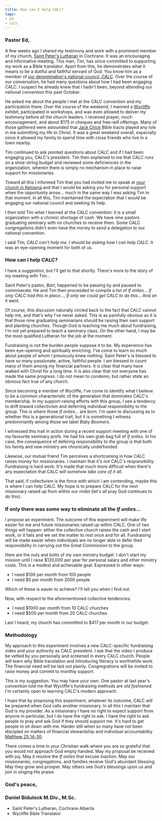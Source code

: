 ```yaml
---
title: How can I help CALC?
tags:
- pd
- calc
---
```


### Pastor Ed,

A few weeks ago I shared my testimony and work with a prominent member of my church, [Saint Peter's Lutheran](http://saintpeters.ca/) in Cochrane. It was an encouraging and informative meeting. This man, _Tim_, has since committed to supporting my work as a Bible translator. Apart from this, he demonstrates what it means to be a dutiful and faithful servant of God. You know him as a member of [our denomination's national council, _CALC_](http://calc.ca/). Over the course of our conversation, he had many questions about how I had been engaging CALC. I suspect he already knew that I hadn't been, beyond attending our national convention this past October.

He asked me about the people I met at the CALC convention and my participation there. Over the course of the weekend, I manned a [Wycliffe](https://www.wycliffe.ca/) exhibit, participated in workshops, and was even allowed to deliver my testimony before all the church leaders. I received prayer, much encouragement, and about $175 in cheques and free-will offerings. Many of those gathered were astounded that [Jack Chick](http://chick.com) Bible tracts played any role in me submitting my life to Christ. It was a great weekend overall, especially since it allowed my family to spend time with close friends who live in a town nearby.

Tim continued to ask pointed questions about CALC and if I had been engaging you, CALC's president. Tim then explained to me that CALC runs on a shoe-string budget and reviewed some deficiencies in the organization, wherein there is simply no mechanism in place to raise support for missionaries.

Toward all this I informed Tim that you had invited me to speak at [your church in Kelowna](https://www.firstlutheran.ca/) and that I would be asking you for personal support when the opportunity arose... much in the same way I was asking Tim in that moment. In all this, Tim maintained the expectation that I would be engaging our national council and seeking its help. 

I then told Tim what I learned at the CALC convention: it is a small organization with a chronic shortage of cash. We have nine pastors graduating seminary with no churches to receive them. Some CALC congregations didn't even have the money to send a delegation to our national convention.

I said _Tim, CALC can't help me. I should be asking how I can help CALC_. It was an eye-opening moment for both of us. 

### How can I help CALC?

I have a suggestion, but I'll get to that shortly. There's more to the story of my meeting with Tim...

Saint Peter's pastor, _Bart_, happened to be passing by and paused to commiserate. He and Tim then proceeded to compile a list of _If onlies_... _If only CALC had this in place..._, _If only we could get CALC to do this..._ And on it went.

Of course, this discusion naturally circled back to the fact that CALC cannot help me, and that's why I've never asked. This is as painfully obvious as it is that those nine graduating seminarians should be raising their own support and planting churches. Though God is teaching me much about fundraising, I'm not yet prepared to teach a seminary class. On the other hand, I may be the most qualified Lutheran for the job at the moment.

Fundraising is not the burden people suppose it to be. My experience has been eye-opening and spiritually enriching. I've come to learn so much about people of whom I previously knew nothing. Saint Peter's is blessed to have so many passionate, active, faithful people. I am blessed to count many of them among my financial partners. It is clear that many have walked with Christ for a long time. It is also clear that not everyone has made the same progress. I do not mean to condemn, but rather state an obvious fact true of any church.

Since becoming a member of Wycliffe, I've come to identify what I believe to be a common characteristic of the generation that dominates CALC's membership. In my support-raising efforts with this group, I see a tendency to drift toward collectivism and deferring individual responsibility to the group. This is where those _If onlies..._ are born. I'm open to discussing as to whether this is a generational trait, but it is something I witness predominantly among those we label _Baby Boomers_.

I witnessed this trait in action during a recent support meeting with one of my favourite seminary profs. He had his own grab bag full of _If onlies_. In his case, the consequence of defering responsibility to the group is that both his family and new ministry are chronically underfunded. 

Likewise, our mutual friend Tim perceives a shortcoming in how CALC raises money for missionaries. I maintain that _it's not_ CALC's responsibility. Fundraising is hard work. It's made that much more difficult when there's any expectation that CALC will somehow _take care of it all_.

That said, if collectivism is the force with which I am contending, maybe this is where I can help CALC. My hope is to prepare CALC for the next missionary raised up from within our midst (let's all pray God continues to do this).

### If only there was some way to eliminate all the _If onlies..._

I propose an experiment. The outcome of this experiment will make life easier for me and future missionaries raised up within CALC. One of two things will happen: either the collective church raises the cash and I start work, or it fails and we set the matter to rest once and for all. Fundraising will be made easier when individuals are no longer able to defer their responsibility in carrying out the Great Commission to the group.  

Here are the nuts and bolts of my own ministry budget. I don't start my mission until I raise $120,000 per year for personal salary and other ministry costs. This is a modest and achievable goal. Expressed in other ways:

- I need $100 per month from 100 people
- I need $5 per month from 2000 people

Which of these is easier to achieve? I'll tell you when I find out.

Now, with respect to the aforementioned collective tendencies:

- I need $1000 per month from 10 CALC churches
- I need $500 per month from 20 CALC churches

Last I heard, my church has committed to $417 per month in our budget.

### Methodology

My approach to this experiment involves a new CALC-specific fundraising video and your authority as CALC president. I ask that the video I produce be vetted by you personally and screened in every CALC church. People will learn why Bible translation and introducing literacy is worthwhile work. The financial need will be laid out plainly. Congregrations will be invited to raise money and commit to monthly support.

This is my suggestion. You may have your own. One pastor at last year's convention told me that Wycliffe's fundraising methods are _old fashioned_. I'm certainly open to learning CALC's modern approach.

I hope that by proposing this experiment, whatever its outcome, CALC will be prepared when God calls another missionary. In all this I maintain that God is my provider. As a missionary I have no right to expect support from anyone in particular, but I do have the right to ask. I have the right to ask people to pray and ask God if they should support me. It's hard to get people to sit down with me. Harder still when so many have not been discipled on matters of financial stewardship and individual accountability [Matthew 25:14-30](https://www.biblegateway.com/passage/?search=Matthew+25%3A14-30&version=NLT).

There comes a time in your Christian walk where you are so grateful that you would not approach God empty handed. May my proposal be received with joy. May it resolve the _If onlies_ that excuse inaction. May our missionaries, congregations, and families receive God's abundant blessing. May they grow and prosper. May others see God's blessings upon us and join in singing His praise.

### God's peace,

### Daniel Bidulock M.Div., M.Sc.

- Saint Peter's Lutheran, Cochrane Alberta
- Wycliffe Bible Translator

